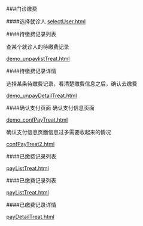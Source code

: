 ###门诊缴费

####选择就诊人
[selectUser.html](http://uat.gzhc365.com/html/module/paymng/html/selectUser.html)

	
####待缴费记录列表

查某个就诊人的待缴费记录

[demo_unpaylistTreat.html](http://uat.gzhc365.com/html/module/paymng/html/unpaylistTreat.html)

####待缴费记录详情

选择某条待缴费记录，看清楚缴费信息之后，确认去缴费

[demo_unpayDetailTreat.html](http://uat.gzhc365.com/html/module/paymng/html/unpayDetailTreat.html)

####确认支付页面
确认支付信息页面

[demo_confPayTreat.html](http://uat.gzhc365.com/html/module/paymng/html/confPayTreat.html)


确认支付信息页面信息过多需要收起来的情况

[confPayTreat2.html](http://uat.gzhc365.com/html/module/paymng/html/confPayTreat2.html)

####已缴费记录列表

[payListTreat.html](http://uat.gzhc365.com/html/module/paymng/html/payListTreat.html)

####已缴费记录列表

[payListTreat.html](http://uat.gzhc365.com/html/module/paymng/html/payListTreat.html)


####已缴费记录详情

[payDetailTreat.html](http://uat.gzhc365.com/html/module/paymng/html/payDetailTreat.html)












